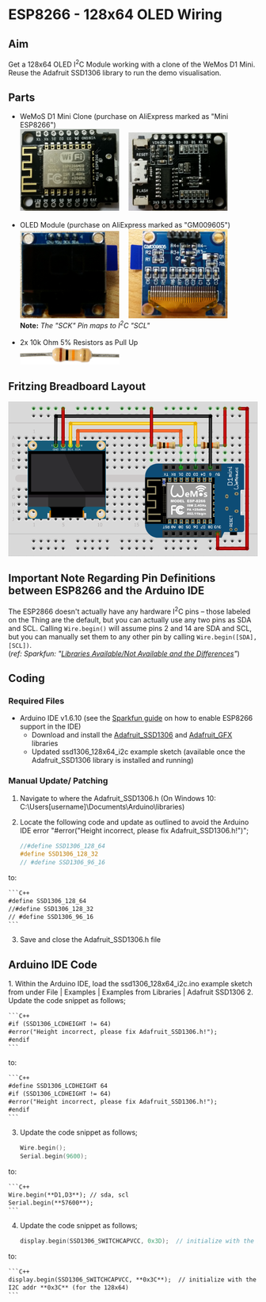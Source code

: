 <h1>ESP8266 - 128x64 OLED Wiring</h1>

<h2>Aim</h2>
Get a 128x64 OLED I<sup>2</sup>C Module working with a clone of the WeMos D1 Mini. Reuse the Adafruit SSD1306 library to run the demo visualisation.
<h2>Parts</h2>
<ul>
 <li>WeMoS D1 Mini Clone (purchase on AliExpress marked as "Mini ESP8266")<BR><img src="./resources/MiniESP8266-Front.jpg" width="200">&nbsp;&nbsp;&nbsp;&nbsp;&nbsp;<img src="./resources/MiniESP8266-Back.jpg" width="200"><i><br><br></i>
<li>OLED Module (purchase on AliExpress marked as "GM009605")
<BR><img src="resources/OLED128x64-GM009605-Front.jpg" width="200">&nbsp;&nbsp;&nbsp;&nbsp;&nbsp;<img src="resources/OLED128x64-GM009605-Back.jpg" width="200"><br><b>Note:</b> <i>The "SCK" Pin maps to I<sup>2</sup>C "SCL"<br>
<br></i>
<li>2x 10k Ohm 5% Resistors as Pull Up<br><img src="./resources/RES10K_MED.jpg" width="200"></li>
</ul>
<h2>Fritzing Breadboard Layout</h2>

<p><img src="resources/OLED_128x64_i2c Breadboard View.png" width="600"></p>
<h2>Important Note Regarding Pin Definitions between ESP8266 and the Arduino IDE</h2>
<p>The ESP2866 doesn't actually have any hardware I<sup>2</sup>C pins – those labeled on the Thing are the default, but you can actually use any two pins as SDA and SCL. Calling <code>Wire.begin()</code>
        will assume pins 2 and 14 are SDA and SCL, but you can manually set them to any other pin by calling
        <code>Wire.begin([SDA], [SCL])</code>.<br>
(<em>ref: Sparkfun: "<a href="https://learn.sparkfun.com/tutorials/esp8266-thing-hookup-guide/using-the-arduino-addon" target="_parent">Libraries Available/Not Available and the Differences</a>"</em>) </p>
<h2>Coding</h2>
<h3>Required Files</h3>
<ul>
  <li>Arduino IDE v1.6.10 (see the <a href="https://learn.sparkfun.com/tutorials/esp8266-thing-hookup-guide/installing-the-esp8266-arduino-addon" target="_self">Sparkfun guide</a> on how to enable ESP8266 support in the IDE)
    <ul>
      <li>Download and install the <a href="https://github.com/adafruit/Adafruit_SSD1306" target="_self">Adafruit_SSD1306</a> and <a href="https://github.com/adafruit/Adafruit-GFX-Library" target="_self">Adafruit_GFX</a> libraries</li>
      <li>Updated ssd1306_128x64_i2c example sketch (available once the Adafruit_SSD1306 library is installed and running)</li>
    </ul>
  </li>
</ul>
<h3>Manual Update/ Patching </h3>

1. Navigate to where the Adafruit_SSD1306.h (On Windows 10: C:\Users\[username]\Documents\Arduino\libraries)
2. Locate the following code and update as outlined to avoid the Arduino IDE error &quot;#error("Height incorrect, please fix Adafruit_SSD1306.h!")&quot;;

    ```C++
    //#define SSD1306_128_64
    #define SSD1306_128_32
    // #define SSD1306_96_16
    ```
to:

    ```C++
    #define SSD1306_128_64
    //#define SSD1306_128_32
    // #define SSD1306_96_16
    ```
3. Save and close the Adafruit_SSD1306.h file

<H2>Arduino IDE Code</H2>
1. Within the Arduino IDE, load the ssd1306_128x64_i2c.ino example sketch from under File | Examples | Examples from Libraries | Adafruit SSD1306
2. Update the code snippet as follows;

    ```C++ 
    #if (SSD1306_LCDHEIGHT != 64)
    #error("Height incorrect, please fix Adafruit_SSD1306.h!");
    #endif
	```
to:

    ```C++ 
    #define SSD1306_LCDHEIGHT 64
    #if (SSD1306_LCDHEIGHT != 64)
    #error("Height incorrect, please fix Adafruit_SSD1306.h!");
    #endif
	```
  
3. Update the code snippet as follows;

    ```C++ 
    Wire.begin();
    Serial.begin(9600);
	```
to:

    ```C++ 
	Wire.begin(**D1,D3**); // sda, scl             
    Serial.begin(**57600**);
	```
4. Update the code snippet as follows;
    
    ```C++ 
	display.begin(SSD1306_SWITCHCAPVCC, 0x3D);  // initialize with the I2C addr 0x3D (for the 128x64)
	```
to:
    
    ```C++ 
	display.begin(SSD1306_SWITCHCAPVCC, **0x3C**);  // initialize with the I2C addr **0x3C** (for the 128x64)
	```